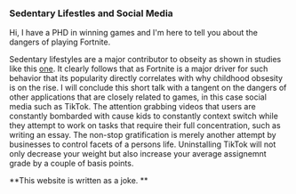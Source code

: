 ### Sedentary Lifestles and Social Media

Hi, I have a PHD in winning games and I'm here to tell you about the dangers of playing Fortnite. 

Sedentary lifestyles are a major contributor to obseity as shown in studies like this [one](https://pubmed.ncbi.nlm.nih.gov/10593524/). It clearly follows that as Fortnite is a major driver for such behavior that its popularity directly correlates with why childhood obsesity is on the rise. I will conclude this short talk with a tangent on the dangers of other applications that are closely related to games, in this case social media such as TikTok. The attention grabbing videos that users are constantly bombarded with cause kids to constantly context switch while they attempt to work on tasks that require their full concentration, such as writing an essay. The non-stop gratification is merely another attempt by businesses to control facets of a persons life. Uninstalling TikTok will not only decrease your weight but also increase your average assignemnt grade by a couple of basis points. 






















































**This website is written as a joke. **


